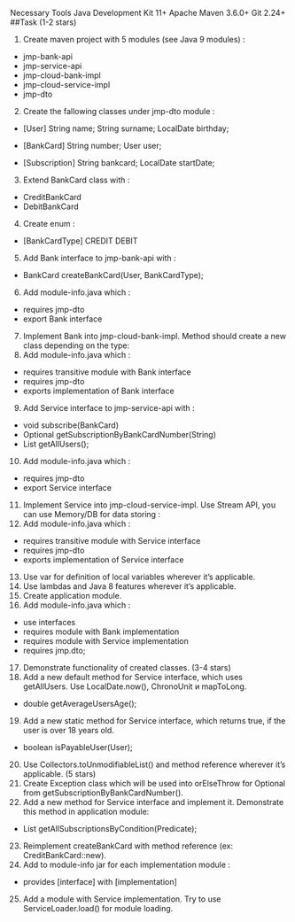 Necessary Tools
Java Development Kit 11+
Apache Maven 3.6.0+
Git 2.24+
##Task
(1-2 stars)
1. Create maven project with 5 modules (see Java 9 modules) :
- jmp-bank-api
- jmp-service-api
- jmp-cloud-bank-impl
- jmp-cloud-service-impl
- jmp-dto
2. Create the fallowing classes under jmp-dto module :
- [User]
  String name;
  String surname;
  LocalDate birthday;


- [BankCard]
  String number;
  User user;


- [Subscription]
  String bankcard;
  LocalDate startDate;
3. Extend BankCard class with :
- CreditBankCard
- DebitBankCard
4. Create enum :
- [BankCardType]
  CREDIT
  DEBIT
5. Add Bank interface to jmp-bank-api with :
- BankCard createBankCard(User, BankCardType);
6. Add module-info.java which :
- requires jmp-dto
- export Bank interface
7. Implement Bank into jmp-cloud-bank-impl. Method should create a new class depending on the type:
8. Add module-info.java which :
- requires transitive module with Bank interface
- requires jmp-dto
- exports implementation of Bank interface
9. Add Service interface to jmp-service-api with :
- void subscribe(BankCard)
- Optional<Subscription> getSubscriptionByBankCardNumber(String)
- List<User> getAllUsers();
10. Add module-info.java which :
- requires jmp-dto
- export Service interface
11. Implement Service into jmp-cloud-service-impl. Use Stream API, you can use Memory/DB for data storing :
12. Add module-info.java which :
- requires transitive module with Service interface
- requires jmp-dto
- exports implementation of Service interface
13. Use var for definition of local variables wherever it’s applicable.
14. Use lambdas and Java 8 features wherever it’s applicable.
15. Create application module.
16. Add module-info.java which :
- use interfaces
- requires module with Bank implementation
- requires module with Service implementation
- requires jmp.dto;
17. Demonstrate functionality of created classes.
    (3-4 stars)
18. Add a new default method for Service interface, which uses getAllUsers. Use LocalDate.now(), ChronoUnit и mapToLong.
- double getAverageUsersAge();
19. Add a new static method for Service interface, which returns true, if the user is over 18 years old.
- boolean isPayableUser(User);
20. Use Collectors.toUnmodifiableList() and method reference wherever it’s applicable.
    (5 stars)
21. Create Exception class which will be used into orElseThrow for Optional from getSubscriptionByBankCardNumber().
22. Add a new method for Service interface and implement it. Demonstrate this method in application module:
- List<Subscription> getAllSubscriptionsByCondition(Predicate<Subscription>);
23. Reimplement createBankCard with method reference (ex: CreditBankCard::new).
24. Add to module-info jar for each implementation module :
- provides [interface] with [implementation]
25. Add a module with Service implementation. Try to use ServiceLoader.load() for module loading.
